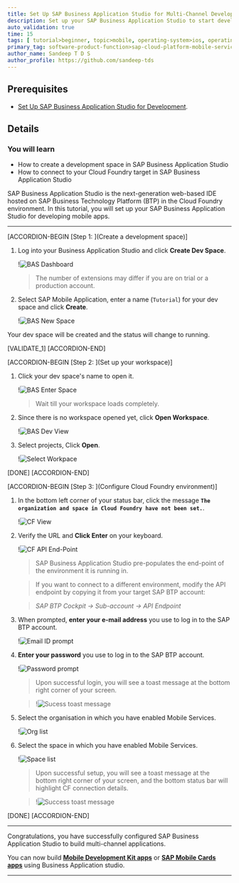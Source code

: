```yaml
---
title: Set Up SAP Business Application Studio for Multi-Channel Development
description: Set up your SAP Business Application Studio to start developing mobile and web applications.
auto_validation: true
time: 15
tags: [ tutorial>beginner, topic>mobile, operating-system>ios, operating-system>android, products>sap-cloud-platform, products>sap-mobile-cards, software-product-function>sap-cloud-platform-mobile-services, products>sap-business-application-studio, products>mobile-development-kit-client ]
primary_tag: software-product-function>sap-cloud-platform-mobile-services
author_name: Sandeep T D S
author_profile: https://github.com/sandeep-tds
---
```


## Prerequisites
 - [Set Up SAP Business Application Studio for Development](appstudio-onboarding).

## Details
### You will learn
  - How to create a development space in SAP Business Application Studio
  - How to connect to your Cloud Foundry target in SAP Business Application Studio

SAP Business Application Studio is the next-generation web-based IDE hosted on SAP Business Technology Platform (BTP) in the Cloud Foundry environment. In this tutorial, you will set up your SAP Business Application Studio for developing mobile apps.

---



[ACCORDION-BEGIN [Step 1: ](Create a development space)]

1. Log into your Business Application Studio and click **Create Dev Space**.

    !![BAS Dashboard](img_1_1.png)

    > The number of extensions may differ if you are on trial or a production account.

2. Select SAP Mobile Application, enter a name (`Tutorial`) for your dev space and click **Create**.

    !![BAS New Space](img_1_2.png)

Your dev space will be created and the status will change to running.

[VALIDATE_1]
[ACCORDION-END]


[ACCORDION-BEGIN [Step 2: ](Set up your workspace)]

1. Click your dev space's name to open it.

    !![BAS Enter Space](img_2_1.png)

    > Wait till your workspace loads completely.

2. Since there is no workspace opened yet, click **Open Workspace**.

    !![BAS Dev View](img_2_2.png)

3. Select projects, Click **Open**.

    !![Select Workpace](img_2_3.png)

[DONE]
[ACCORDION-END]

[ACCORDION-BEGIN [Step 3: ](Configure Cloud Foundry environment)]

1. In the bottom left corner of your status bar, click the message **`The organization and space in Cloud Foundry have not been set.`**.

    !![CF View](img_3_1.png)

2. Verify the URL and **Click Enter** on your keyboard.

    !![CF API End-Point](img_3_2.png)

    > SAP Business Application Studio pre-populates the end-point of the environment it is running in.

    > If you want to connect to a different environment, modify the API endpoint by copying it from your target SAP BTP account:

    > *SAP BTP Cockpit &rarr; Sub-account &rarr; API Endpoint*

3. When prompted, **enter your e-mail address** you use to log in to the SAP BTP account.

    !![Email ID prompt](img_3_3.png)

4. **Enter your password** you use to log in to the SAP BTP account.

    !![Password prompt](img_3_4.png)

    > Upon successful login, you will see a toast message at the bottom right corner of your screen.

    > !![Sucess toast message](img_3_4_note.png)

5. Select the organisation in which you have enabled Mobile Services.

    !![Org list](img_3_5.png)

6. Select the space in which you have enabled Mobile Services.

    !![Space list](img_3_6.png)

    > Upon successful setup, you will see a toast message at the bottom right corner of your screen, and the bottom status bar will highlight CF connection details.

    > !![Success toast message](img_3_6_note.png)

[DONE]
[ACCORDION-END]

---

Congratulations, you have successfully configured SAP Business Application Studio to build multi-channel applications.

You can now build [**Mobile Development Kit apps**](mission.mobile-dev-kit-get-started) or [**SAP Mobile Cards apps**](https://developers.sap.com/tutorial-navigator.html?tag=products:content-and-collaboration/sap-mobile-cards) using Business Application studio.

---
